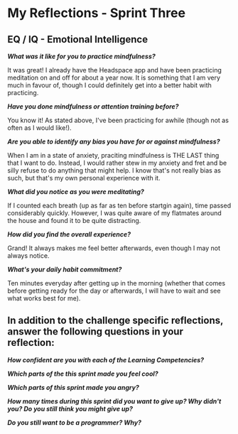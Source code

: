 # My Reflections - Sprint Three 

## EQ / IQ - Emotional Intelligence

**_What was it like for you to practice mindfulness?_**

It was great! I already have the Headspace app and have been practicing meditation on and off for about a year now. It is something that I am very much in favour of, though I could definitely get into a better habit with practicing. 

**_Have you done mindfulness or attention training before?_**

You know it! As stated above, I've been practicing for awhile (though not as often as I would like!).

**_Are you able to identify any bias you have for or against mindfulness?_**

When I am in a state of anxiety, praciting mindfulness is THE LAST thing that I want to do. Instead, I would rather stew in my anxiety and fret and be silly refuse to do anything that might help. I know that's not really bias as such, but that's my own personal experience with it.

**_What did you notice as you were meditating?_**

If I counted each breath (up as far as ten before startgin again), time passed considerably quickly. However, I was quite aware of my flatmates around the house and found it to be quite distracting.

**_How did you find the overall experience?_**

Grand! It always makes me feel better afterwards, even though I may not always notice.

**_What's your daily habit commitment?_**

Ten minutes everyday after getting up in the morning (whether that comes before getting ready for the day or afterwards, I will have to wait and see what works best for me).

## In addition to the challenge specific reflections, answer the following questions in your reflection:

**_How confident are you with each of the Learning Competencies?_**



**_Which parts of the this sprint made you feel cool?_**



**_Which parts of this sprint made you angry?_**



**_How many times during this sprint did you want to give up? Why didn't you? Do you still think you might give up?_**



**_Do you still want to be a programmer? Why?_**




